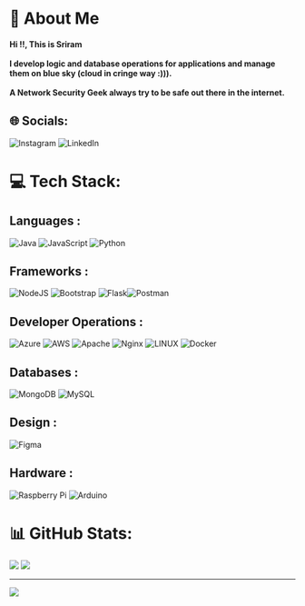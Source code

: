 
# 🧔 About Me

#### Hi !!, This is Sriram<br><br>I develop logic and database operations for applications and manage them on blue sky (cloud in cringe way :))).<br><br>A Network Security Geek always try to be safe out there in the internet.<br>



## 🌐 Socials:
![Instagram](https://img.shields.io/badge/Instagram-E4405F.svg?style=for-the-badge&logo=Instagram&logoColor=white)  ![LinkedIn](https://img.shields.io/badge/LinkedIn-0A66C2.svg?style=for-the-badge&logo=LinkedIn&logoColor=white)

# 💻 Tech Stack:
## Languages : 
![Java](https://img.shields.io/badge/java-%23ED8B00.svg?style=for-the-badge&logo=java&logoColor=white) ![JavaScript](https://img.shields.io/badge/javascript-%23323330.svg?style=for-the-badge&logo=javascript&logoColor=%23F7DF1E) ![Python](https://img.shields.io/badge/python-3670A0?style=for-the-badge&logo=python&logoColor=ffdd54) 

## Frameworks : 
![NodeJS](https://img.shields.io/badge/node.js-6DA55F?style=for-the-badge&logo=node.js&logoColor=white) ![Bootstrap](https://img.shields.io/badge/bootstrap-%23563D7C.svg?style=for-the-badge&logo=bootstrap&logoColor=white) ![Flask](https://img.shields.io/badge/flask-%23000.svg?style=for-the-badge&logo=flask&logoColor=white)![Postman](https://img.shields.io/badge/Postman-FF6C37?style=for-the-badge&logo=postman&logoColor=white)

## Developer Operations :
![Azure](https://img.shields.io/badge/azure-%230072C6.svg?style=for-the-badge&logo=azure-devops&logoColor=white) ![AWS](https://img.shields.io/badge/AWS-%23FF9900.svg?style=for-the-badge&logo=amazon-aws&logoColor=white) ![Apache](https://img.shields.io/badge/apache-%23D42029.svg?style=for-the-badge&logo=apache&logoColor=white) ![Nginx](https://img.shields.io/badge/nginx-%23009639.svg?style=for-the-badge&logo=nginx&logoColor=white) ![LINUX](https://img.shields.io/badge/Linux-FCC624?style=for-the-badge&logo=linux&logoColor=black) ![Docker](https://img.shields.io/badge/docker-%230db7ed.svg?style=for-the-badge&logo=docker&logoColor=white)

## Databases : 
![MongoDB](https://img.shields.io/badge/MongoDB-%234ea94b.svg?style=for-the-badge&logo=mongodb&logoColor=white) ![MySQL](https://img.shields.io/badge/mysql-%2300f.svg?style=for-the-badge&logo=mysql&logoColor=white) 	

## Design :
![Figma](https://img.shields.io/badge/figma-%23F24E1E.svg?style=for-the-badge&logo=figma&logoColor=white)

## Hardware : 
![Raspberry Pi](https://img.shields.io/badge/-RaspberryPi-C51A4A?style=for-the-badge&logo=Raspberry-Pi)  ![Arduino](https://img.shields.io/badge/-Arduino-00979D?style=for-the-badge&logo=Arduino&logoColor=white)


# 📊 GitHub Stats:
![](https://github-readme-stats.vercel.app/api?username=Sriramreddyp&theme=dark&hide_border=false&include_all_commits=false&count_private=true) ![](https://github-readme-stats.vercel.app/api/top-langs/?username=Sriramreddyp&theme=dark&hide_border=false&include_all_commits=false&count_private=true&layout=compact)

---
[![](https://visitcount.itsvg.in/api?id=Sriramreddyp&label=Checkouts&color=1&icon=4&pretty=true)](https://visitcount.itsvg.in)


